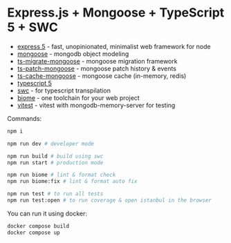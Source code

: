 # Express.js + Mongoose + TypeScript 5 + SWC

* [express 5](https://expressjs.com/) - fast, unopinionated, minimalist web framework for node
* [mongoose](https://mongoosejs.com/) - mongodb object modeling
* [ts-migrate-mongoose](https://github.com/ilovepixelart/ts-migrate-mongoose) - mongoose migration framework
* [ts-patch-mongoose](https://github.com/ilovepixelart/ts-migrate-mongoose) - mongoose patch history & events
* [ts-cache-mongoose](https://github.com/ilovepixelart/ts-cache-mongoose) - mongoose cache (in-memory, redis)
* [typescript 5](https://www.typescriptlang.org/)
* [swc](https://swc.rs/) - for typescript transpilation
* [biome](https://biomejs.dev/) - one toolchain for your web project
* [vitest](https://vitest.dev/) - vitest with mongodb-memory-server for testing

Commands:

```bash
npm i

npm run dev # developer mode

npm run build # build using swc
npm run start # production mode

npm run biome # lint & format check
npm run biome:fix # lint & format auto fix

npm run test # to run all tests
npm run test:open # to run coverage & open istanbul in the browser
```

You can run it using docker:

```bash
docker compose build
docker compose up
```
